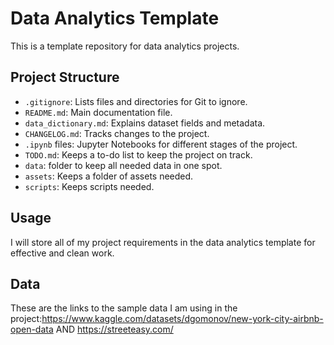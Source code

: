 # Data Analytics Template
This is a template repository for data analytics projects.

## Project Structure
- `.gitignore`: Lists files and directories for Git to ignore.
- `README.md`: Main documentation file.
- `data_dictionary.md`: Explains dataset fields and metadata.
- `CHANGELOG.md`: Tracks changes to the project.
- `.ipynb` files: Jupyter Notebooks for different stages of the project.
- `TODO.md`: Keeps a to-do list to keep the project on track.
- `data`: folder to keep all needed data in one spot.
- `assets`: Keeps a folder of assets needed.
- `scripts`: Keeps scripts needed.
## Usage
I will store all of my project requirements in the data analytics template for effective and clean work.

## Data
These are the links to the sample data I am using in the project:https://www.kaggle.com/datasets/dgomonov/new-york-city-airbnb-open-data AND https://streeteasy.com/

